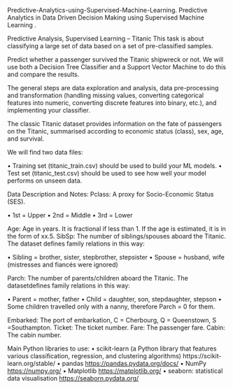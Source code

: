 Predictive-Analytics-using-Supervised-Machine-Learning.
Predictive Analytics in Data Driven Decision Making using Supervised Machine Learning .


Predictive Analysis, Supervised Learning – Titanic
This task is about classifying a large set of data based on a set of pre-classified samples.

Predict whether a passenger survived the Titanic shipwreck or not. We will use both a Decision Tree Classifier and a Support Vector Machine to do this and compare the results.

The general steps are data exploration and analysis, data pre-processing and transformation (handling missing values, converting categorical features into numeric, converting discrete features into binary, etc.), and implementing your classifier.

The classic Titanic dataset provides information on the fate of passengers on the Titanic, summarised according to economic status (class), sex, age, and survival.

We will find two data files:

• Training set (titanic_train.csv) should be used to build your ML models.
• Test set (titanic_test.csv) should be used to see how well your model performs on unseen data.

Data Description and Notes:
Pclass: A proxy for Socio-Economic Status (SES).

• 1st = Upper
• 2nd = Middle
• 3rd = Lower

Age: Age in years. It is fractional if less than 1. If the age is estimated, it is in the form of xx.5.
SibSp: The number of siblings/spouses aboard the Titanic. The dataset defines family relations in this way:

• Sibling = brother, sister, stepbrother, stepsister
• Spouse = husband, wife (mistresses and fiancés were ignored)

Parch: The number of parents/children aboard the Titanic. The datasetdefines family relations
in this way:

• Parent = mother, father
• Child = daughter, son, stepdaughter, stepson
• Some children travelled only with a nanny, therefore Parch = 0 for them.

Embarked: The port of embarkation, C = Cherbourg, Q = Queenstown, S =Southampton.
Ticket: The ticket number.
Fare: The passenger fare.
Cabin: The cabin number.

Main Python libraries to use:
• scikit-learn (a Python library that features various classification, regression, and clustering algorithms) https://scikit- learn.org/stable/
• pandas https://pandas.pydata.org/docs/
• NumPy https://numpy.org/
• Matplotlib https://matplotlib.org/
• seaborn: statistical data visualisation https://seaborn.pydata.org/
